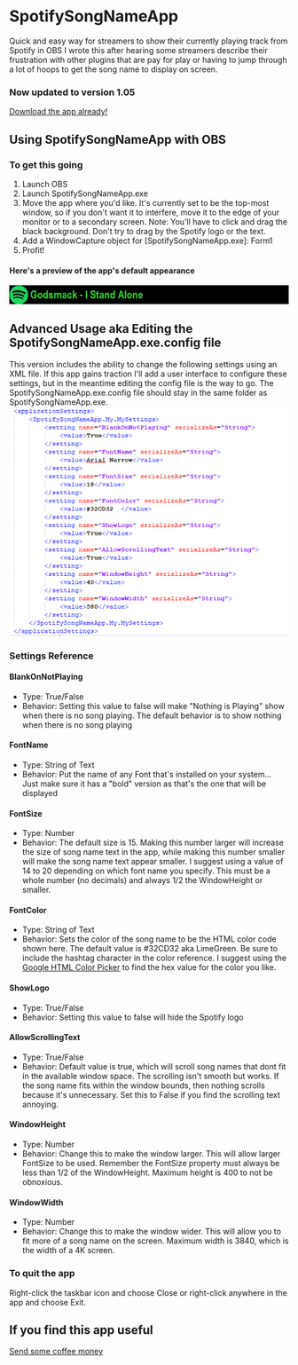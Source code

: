 # SpotifySongNameApp
Quick and easy way for streamers to show their currently playing track from Spotify in OBS
I wrote this after hearing some streamers describe their frustration with other plugins that are pay for play or having to jump through a lot of hoops to get the song name to display on screen.

### Now updated to version 1.05

[Download the app already!](https://github.com/erikpt/SpotifySongNameApp/releases "Releases")

## Using SpotifySongNameApp with OBS
### To get this going
1. Launch OBS
2. Launch SpotifySongNameApp.exe
3. Move the app where you'd like. It's currently set to be the top-most window, so if you don't want it to interfere, move it to the edge of your monitor or to a secondary screen. Note: You'll have to click and drag the black background.  Don't try to drag by the Spotify logo or the text.
4. Add a WindowCapture object for [SpotifySongNameApp.exe]: Form1
5. Profit!

#### Here's a preview of the app's default appearance
![Image of app while running](https://github.com/erikpt/SpotifySongNameApp/blob/master/docs/defaultView.png?raw=true)

## Advanced Usage aka Editing the SpotifySongNameApp.exe.config file
This version includes the ability to change the following settings using an XML file. If this app gains traction I'll add a user interface to configure these settings, but in the meantime editing the config file is the way to go.  The SpotifySongNameApp.exe.config file should stay in the same folder as SpotifySongNameApp.exe.
![Image of XML Settings](https://github.com/erikpt/SpotifySongNameApp/blob/master/docs/Options.PNG?raw=true)
### Settings Reference
#### BlankOnNotPlaying
- Type: True/False
- Behavior: Setting this value to false will make "Nothing is Playing" show when there is no song playing.  The default behavior is to show nothing when there is no song playing
#### FontName
- Type: String of Text
- Behavior: Put the name of any Font that's installed on your system... Just make sure it has a "bold" version as that's the one that will be displayed
#### FontSize
- Type: Number
- Behavior: The default size is 15. Making this number larger will increase the size of song name text in the app, while making this number smaller will make the song name text appear smaller. I suggest using a value of 14 to 20 depending on which font name you specify. This must be a whole number (no decimals) and always 1/2 the WindowHeight or smaller.
#### FontColor
- Type: String of Text
- Behavior: Sets the color of the song name to be the HTML color code shown here. The default value is #32CD32 aka LimeGreen. Be sure to include the hashtag character in the color reference. I suggest using the [Google HTML Color Picker](https://www.google.com/search?q=HTML+color+picker) to find the hex value for the color you like.
#### ShowLogo
- Type: True/False
- Behavior: Setting this value to false will hide the Spotify logo
#### AllowScrollingText
- Type: True/False
- Behavior: Default value is true, which will scroll song names that dont fit in the available window space. The scrolling isn't smooth but works. If the song name fits within the window bounds, then nothing scrolls because it's unnecessary. Set this to False if you find the scrolling text annoying.
#### WindowHeight
- Type: Number
- Behavior: Change this to make the window larger. This will allow larger FontSize to be used. Remember the FontSize property must always be less than 1/2 of the WindowHeight. Maximum height is 400 to not be obnoxious.
#### WindowWidth
- Type: Number
- Behavior: Change this to make the window wider. This will allow you to fit more of a song name on the screen.  Maximum width is 3840, which is the width of a 4K screen.

### To quit the app
Right-click the taskbar icon and choose Close or right-click anywhere in the app and choose Exit.

## If you find this app useful
[Send some coffee money](https://paypal.me/erikpt?locale.x=en_US "PayPal.me")
